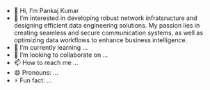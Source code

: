- 👋 Hi, I’m Pankaj Kumar
- 👀 I’m interested in developing robust network infratsructure and designing efficient data engineering solutions. My passion lies in creating seamless and secure communication systems, as well as optimizing data workflows to enhance business intelligence.
- 🌱 I’m currently learning ...
- 💞️ I’m looking to collaborate on ...
- 📫 How to reach me ...
- 😄 Pronouns: ...
- ⚡ Fun fact: ...

<!---
OLDMONK-tech/OLDMONK-tech is a ✨ special ✨ repository because its `README.md` (this file) appears on your GitHub profile.
You can click the Preview link to take a look at your changes.
--->
